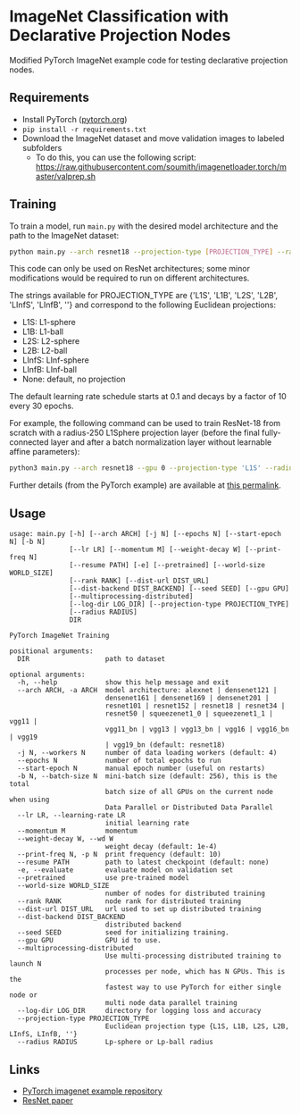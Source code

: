 # ImageNet Classification with Declarative Projection Nodes

Modified PyTorch ImageNet example code for testing declarative projection nodes.

## Requirements

- Install PyTorch ([pytorch.org](http://pytorch.org))
- `pip install -r requirements.txt`
- Download the ImageNet dataset and move validation images to labeled subfolders
    - To do this, you can use the following script: https://raw.githubusercontent.com/soumith/imagenetloader.torch/master/valprep.sh

## Training

To train a model, run `main.py` with the desired model architecture and the path to the ImageNet dataset:

```bash
python main.py --arch resnet18 --projection-type [PROJECTION_TYPE] --radius [RADIUS] --log-dir [LOG_DIR] [imagenet-folder]
```

This code can only be used on ResNet architectures; some minor modifications would be required to run on different architectures.

The strings available for PROJECTION_TYPE are {'L1S', 'L1B', 'L2S', 'L2B', 'LInfS', 'LInfB', ''} and correspond to the following Euclidean projections:
- L1S: L1-sphere
- L1B: L1-ball
- L2S: L2-sphere
- L2B: L2-ball
- LInfS: LInf-sphere
- LInfB: LInf-ball
- None: default, no projection

The default learning rate schedule starts at 0.1 and decays by a factor of 10 every 30 epochs.

For example, the following command can be used to train ResNet-18 from scratch with a radius-250 L1Sphere projection layer (before the final fully-connected layer and after a batch normalization layer without learnable affine parameters):

```bash
python3 main.py --arch resnet18 --gpu 0 --projection-type 'L1S' --radius 250.0 --log-dir [log directory] [imagenet-folder]
```

Further details (from the PyTorch example) are available at [this permalink](https://github.com/pytorch/examples/tree/ee964a2eeb41e1712fe719b83645c79bcbd0ba1a/imagenet).

## Usage

```
usage: main.py [-h] [--arch ARCH] [-j N] [--epochs N] [--start-epoch N] [-b N]
               [--lr LR] [--momentum M] [--weight-decay W] [--print-freq N]
               [--resume PATH] [-e] [--pretrained] [--world-size WORLD_SIZE]
               [--rank RANK] [--dist-url DIST_URL]
               [--dist-backend DIST_BACKEND] [--seed SEED] [--gpu GPU]
               [--multiprocessing-distributed]
               [--log-dir LOG_DIR] [--projection-type PROJECTION_TYPE]
               [--radius RADIUS]
               DIR

PyTorch ImageNet Training

positional arguments:
  DIR                   path to dataset

optional arguments:
  -h, --help            show this help message and exit
  --arch ARCH, -a ARCH  model architecture: alexnet | densenet121 |
                        densenet161 | densenet169 | densenet201 |
                        resnet101 | resnet152 | resnet18 | resnet34 |
                        resnet50 | squeezenet1_0 | squeezenet1_1 | vgg11 |
                        vgg11_bn | vgg13 | vgg13_bn | vgg16 | vgg16_bn | vgg19
                        | vgg19_bn (default: resnet18)
  -j N, --workers N     number of data loading workers (default: 4)
  --epochs N            number of total epochs to run
  --start-epoch N       manual epoch number (useful on restarts)
  -b N, --batch-size N  mini-batch size (default: 256), this is the total
                        batch size of all GPUs on the current node when using
                        Data Parallel or Distributed Data Parallel
  --lr LR, --learning-rate LR
                        initial learning rate
  --momentum M          momentum
  --weight-decay W, --wd W
                        weight decay (default: 1e-4)
  --print-freq N, -p N  print frequency (default: 10)
  --resume PATH         path to latest checkpoint (default: none)
  -e, --evaluate        evaluate model on validation set
  --pretrained          use pre-trained model
  --world-size WORLD_SIZE
                        number of nodes for distributed training
  --rank RANK           node rank for distributed training
  --dist-url DIST_URL   url used to set up distributed training
  --dist-backend DIST_BACKEND
                        distributed backend
  --seed SEED           seed for initializing training.
  --gpu GPU             GPU id to use.
  --multiprocessing-distributed
                        Use multi-processing distributed training to launch N
                        processes per node, which has N GPUs. This is the
                        fastest way to use PyTorch for either single node or
                        multi node data parallel training
  --log-dir LOG_DIR     directory for logging loss and accuracy
  --projection-type PROJECTION_TYPE
                        Euclidean projection type {L1S, L1B, L2S, L2B, LInfS, LInfB, ''}
  --radius RADIUS       Lp-sphere or Lp-ball radius
```

## Links
- [PyTorch imagenet example repository](https://github.com/pytorch/examples/tree/ee964a2eeb41e1712fe719b83645c79bcbd0ba1a/imagenet)
- [ResNet paper](https://arxiv.org/pdf/1512.03385)

